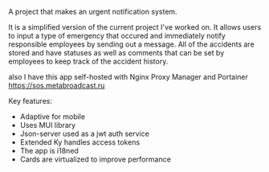 A project that makes an urgent notification system. 

It is a simplified version of the current project I've worked on.
It allows users to input a type of emergency that occured and immediately notify responsible employees by sending out a message.
All of the accidents are stored and have statuses as well as comments that can be set by employees to keep track of the accident history.

also I have this app self-hosted with Nginx Proxy Manager and Portainer https://sos.metabroadcast.ru

Key features:
- Adaptive for mobile
- Uses MUI library
- Json-server used as a jwt auth service
- Extended Ky handles access tokens
- The app is i18ned
- Cards are virtualized to improve performance
